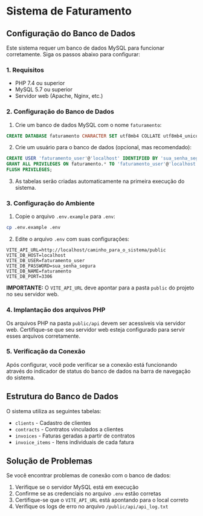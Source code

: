 
# Sistema de Faturamento

## Configuração do Banco de Dados

Este sistema requer um banco de dados MySQL para funcionar corretamente. Siga os passos abaixo para configurar:

### 1. Requisitos

- PHP 7.4 ou superior
- MySQL 5.7 ou superior
- Servidor web (Apache, Nginx, etc.)

### 2. Configuração do Banco de Dados

1. Crie um banco de dados MySQL com o nome `faturamento`:

```sql
CREATE DATABASE faturamento CHARACTER SET utf8mb4 COLLATE utf8mb4_unicode_ci;
```

2. Crie um usuário para o banco de dados (opcional, mas recomendado):

```sql
CREATE USER 'faturamento_user'@'localhost' IDENTIFIED BY 'sua_senha_segura';
GRANT ALL PRIVILEGES ON faturamento.* TO 'faturamento_user'@'localhost';
FLUSH PRIVILEGES;
```

3. As tabelas serão criadas automaticamente na primeira execução do sistema.

### 3. Configuração do Ambiente

1. Copie o arquivo `.env.example` para `.env`:

```bash
cp .env.example .env
```

2. Edite o arquivo `.env` com suas configurações:

```
VITE_API_URL=http://localhost/caminho_para_o_sistema/public
VITE_DB_HOST=localhost
VITE_DB_USER=faturamento_user
VITE_DB_PASSWORD=sua_senha_segura
VITE_DB_NAME=faturamento
VITE_DB_PORT=3306
```

**IMPORTANTE:** O `VITE_API_URL` deve apontar para a pasta `public` do projeto no seu servidor web.

### 4. Implantação dos arquivos PHP

Os arquivos PHP na pasta `public/api` devem ser acessíveis via servidor web. Certifique-se que seu servidor web esteja configurado para servir esses arquivos corretamente.

### 5. Verificação da Conexão

Após configurar, você pode verificar se a conexão está funcionando através do indicador de status do banco de dados na barra de navegação do sistema.

## Estrutura do Banco de Dados

O sistema utiliza as seguintes tabelas:

- `clients` - Cadastro de clientes
- `contracts` - Contratos vinculados a clientes
- `invoices` - Faturas geradas a partir de contratos
- `invoice_items` - Itens individuais de cada fatura

## Solução de Problemas

Se você encontrar problemas de conexão com o banco de dados:

1. Verifique se o servidor MySQL está em execução
2. Confirme se as credenciais no arquivo `.env` estão corretas
3. Certifique-se que o `VITE_API_URL` está apontando para o local correto
4. Verifique os logs de erro no arquivo `/public/api/api_log.txt`
